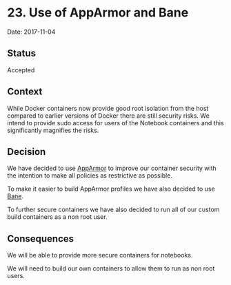 # 23. Use of AppArmor and Bane

Date: 2017-11-04

## Status

Accepted

## Context

While Docker containers now provide good root isolation from the host compared to earlier
versions of Docker there are still security risks. We intend to provide sudo access
for users of the Notebook containers and this significantly magnifies the risks.

## Decision

We have decided to use [AppArmor](https://wiki.ubuntu.com/AppArmor) to improve our
container security with the intention to make all policies as restrictive as possible.

To make it easier to build AppArmor profiles we have also decided to use
[Bane](https://github.com/jessfraz/bane).

To further secure containers we have also decided to run all of our custom build
containers as a non root user.

## Consequences

We will be able to provide more secure containers for notebooks.

We will need to build our own containers to allow them to run as non root users.
